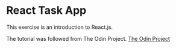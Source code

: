 # React Task App 

This exercise is an introduction to React.js.

The tutorial was followed from The Odin Project.
[The Odin Project](https://www.theodinproject.com/courses/javascript/lessons/handle-inputs-and-render-lists)
